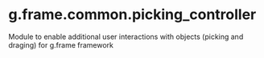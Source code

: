 # g.frame.common.picking_controller

Module to enable additional user interactions with objects (picking and draging) for g.frame framework
